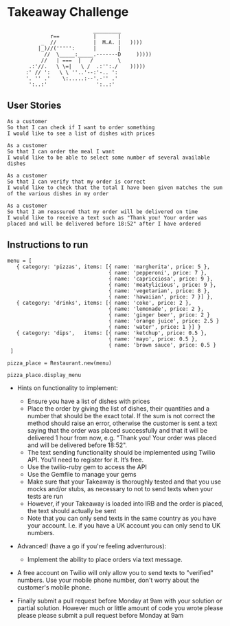 Takeaway Challenge
==================
```
                            _________
              r==           |       |
           _  //            |  M.A. |   ))))
          |_)//(''''':      |       |
            //  \_____:_____.-------D     )))))
           //   | ===  |   /        \
       .:'//.   \ \=|   \ /  .:'':./    )))))
      :' // ':   \ \ ''..'--:'-.. ':
      '. '' .'    \:.....:--'.-'' .'
       ':..:'                ':..:'

 ```

User Stories
------------

```
As a customer
So that I can check if I want to order something
I would like to see a list of dishes with prices

As a customer
So that I can order the meal I want
I would like to be able to select some number of several available dishes

As a customer
So that I can verify that my order is correct
I would like to check that the total I have been given matches the sum of the various dishes in my order

As a customer
So that I am reassured that my order will be delivered on time
I would like to receive a text such as "Thank you! Your order was placed and will be delivered before 18:52" after I have ordered
```

Instructions to run
-------------------

```
menu = [
   { category: 'pizzas', items: [{ name: 'margherita', price: 5 },
                                 { name: 'pepperoni', price: 7 },
                                 { name: 'capricciosa', price: 9 },
                                 { name: 'meatylicious', price: 9 },
                                 { name: 'vegetarian', price: 8 },
                                 { name: 'hawaiian', price: 7 }] },
   { category: 'drinks', items: [{ name: 'coke', price: 2 },
                                 { name: 'lemonade', price: 2 },
                                 { name: 'ginger beer', price: 2 }
                                 { name: 'orange juice', price: 2.5 }
                                 { name: 'water', price: 1 }] }
   { category: 'dips',   items: [{ name: 'ketchup', price: 0.5 },
                                 { name: 'mayo', price: 0.5 },
                                 { name: 'brown sauce', price: 0.5 }
 ]

pizza_place = Restaurant.new(menu)

pizza_place.display_menu

```

* Hints on functionality to implement:
  * Ensure you have a list of dishes with prices
  * Place the order by giving the list of dishes, their quantities and a number that should be the exact total. If the sum is not correct the method should raise an error, otherwise the customer is sent a text saying that the order was placed successfully and that it will be delivered 1 hour from now, e.g. "Thank you! Your order was placed and will be delivered before 18:52".
  * The text sending functionality should be implemented using Twilio API. You'll need to register for it. It’s free.
  * Use the twilio-ruby gem to access the API
  * Use the Gemfile to manage your gems
  * Make sure that your Takeaway is thoroughly tested and that you use mocks and/or stubs, as necessary to not to send texts when your tests are run
  * However, if your Takeaway is loaded into IRB and the order is placed, the text should actually be sent
  * Note that you can only send texts in the same country as you have your account. I.e. if you have a UK account you can only send to UK numbers.

* Advanced! (have a go if you're feeling adventurous):
  * Implement the ability to place orders via text message.

* A free account on Twilio will only allow you to send texts to "verified" numbers. Use your mobile phone number, don't worry about the customer's mobile phone.
* Finally submit a pull request before Monday at 9am with your solution or partial solution.  However much or little amount of code you wrote please please please submit a pull request before Monday at 9am
